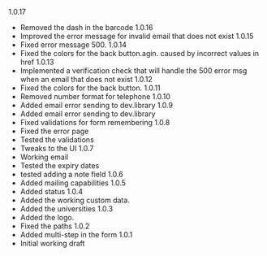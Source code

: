 1.0.17
- Removed the dash in the barcode
1.0.16
- Improved the error message for invalid email that does not exist
1.0.15
- Fixed error message 500.
1.0.14
- Fixed the colors for the back button.agin. caused by incorrect values in <a> href
1.0.13
- Implemented a verification check that will handle the 500 error msg when an email that does not exist
1.0.12
- Fixed the colors for the back button.
1.0.11
- Removed number format for telephone
1.0.10
- Added email error sending to dev.library
1.0.9
- Added email error sending to dev.library
- Fixed validations for form remembering
1.0.8
- Fixed the error page
- Tested the validations
- Tweaks to the UI
1.0.7
- Working email
- Tested the expiry dates 
- tested adding a note field
1.0.6
- Added mailing capabilities
1.0.5
- Added status
1.0.4
- Added the working custom data.
- Added the universities
1.0.3
- Added the logo.
- Fixed the paths
1.0.2
- Added multi-step in the form
1.0.1
- Initial working draft
